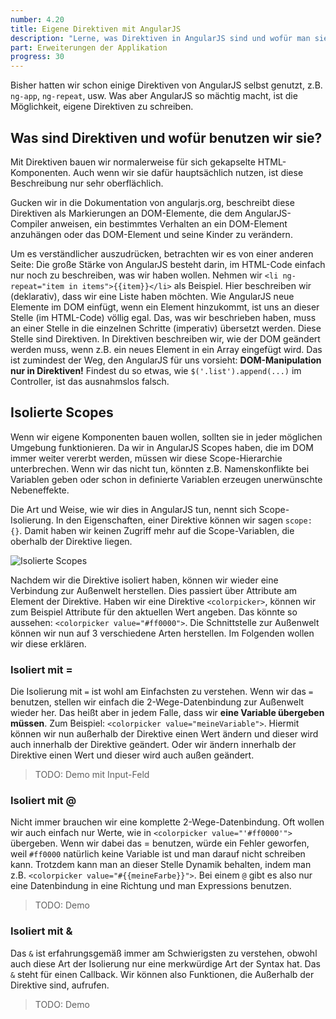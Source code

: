 ```yaml
---
number: 4.20
title: Eigene Direktiven mit AngularJS
description: "Lerne, was Direktiven in AngularJS sind und wofür man sie benutzt."
part: Erweiterungen der Applikation
progress: 30
---
```


Bisher hatten wir schon einige Direktiven von AngularJS selbst genutzt, z.B. `ng-app`, `ng-repeat`, usw. Was aber AngularJS so mächtig macht, ist die Möglichkeit, eigene Direktiven zu schreiben.

## Was sind Direktiven und wofür benutzen wir sie?

Mit Direktiven bauen wir normalerweise für sich gekapselte HTML-Komponenten. Auch wenn wir sie dafür hauptsächlich  nutzen, ist diese Beschreibung nur sehr oberflächlich.

Gucken wir in die Dokumentation von angularjs.org, beschreibt diese Direktiven als Markierungen an DOM-Elemente, die dem AngularJS-Compiler anweisen, ein bestimmtes Verhalten an ein DOM-Element anzuhängen oder das DOM-Element und seine Kinder zu verändern.

Um es verständlicher auszudrücken, betrachten wir es von einer anderen Seite: Die große Stärke von AngularJS besteht darin, im HTML-Code einfach nur noch zu beschreiben, was wir haben wollen. Nehmen wir `<li ng-repeat="item in items">{{item}}</li>` als Beispiel. Hier beschreiben wir (deklarativ), dass wir eine Liste haben möchten. Wie AngularJS neue Elemente im DOM einfügt, wenn ein Element hinzukommt, ist uns an dieser Stelle (im HTML-Code) völlig egal.
Das, was wir beschrieben haben, muss an einer Stelle in die einzelnen Schritte (imperativ) übersetzt werden. Diese Stelle sind Direktiven. In Direktiven beschreiben wir, wie der DOM geändert werden muss, wenn z.B. ein neues Element in ein Array eingefügt wird. Das ist zumindest der Weg, den AngularJS für uns vorsieht: **DOM-Manipulation nur in Direktiven!** Findest du so etwas, wie `$('.list').append(...)` im Controller, ist das ausnahmslos falsch.

## Isolierte Scopes

Wenn wir eigene Komponenten bauen wollen, sollten sie in jeder möglichen Umgebung funktionieren. Da wir in AngularJS Scopes haben, die im DOM immer weiter vererbt werden, müssen wir diese Scope-Hierarchie unterbrechen. Wenn wir das nicht tun, könnten z.B. Namenskonflikte bei Variablen geben oder schon in definierte Variablen erzeugen unerwünschte Nebeneffekte.

Die Art und Weise, wie wir dies in AngularJS tun, nennt sich Scope-Isolierung. In den Eigenschaften, einer Direktive können wir sagen `scope: {}`. Damit haben wir keinen Zugriff mehr auf die Scope-Variablen, die oberhalb der Direktive liegen.

![Isolierte Scopes](../images/figures/angularjs-scopes-isoliert.png)

Nachdem wir die Direktive isoliert haben, können wir wieder eine Verbindung zur Außenwelt herstellen. Dies passiert über Attribute am Element der Direktive. Haben wir eine Direktive `<colorpicker>`, können wir zum Beispiel Attribute für den aktuellen Wert angeben. Das könnte so aussehen: `<colorpicker value="#ff0000">`. Die Schnittstelle zur Außenwelt können wir nun auf 3 verschiedene Arten herstellen. Im Folgenden wollen wir diese erklären.

### Isoliert mit =

Die Isolierung mit `=` ist wohl am Einfachsten zu verstehen. Wenn wir das `=` benutzen, stellen wir einfach die 2-Wege-Datenbindung zur Außenwelt wieder her. Das heißt aber in jedem Falle, dass wir **eine Variable übergeben müssen**. Zum Beispiel: `<colorpicker value="meineVariable">`. Hiermit können wir nun außerhalb der Direktive einen Wert ändern und dieser wird auch innerhalb der Direktive geändert. Oder wir ändern innerhalb der Direktive einen Wert und dieser wird auch außen geändert.

> TODO: Demo mit Input-Feld

### Isoliert mit @

Nicht immer brauchen wir eine komplette 2-Wege-Datenbindung. Oft wollen wir auch einfach nur Werte, wie in `<colorpicker value="'#ff0000'">` übergeben. Wenn wir dabei das = benutzen, würde ein Fehler geworfen, weil `#ff0000` natürlich keine Variable ist und man darauf nicht schreiben kann. Trotzdem kann man an dieser Stelle Dynamik behalten, indem man z.B. `<colorpicker value="#{{meineFarbe}}">`. Bei einem `@` gibt es also nur eine Datenbindung in eine Richtung und man Expressions benutzen.

> TODO: Demo

### Isoliert mit &

Das `&` ist erfahrungsgemäß immer am Schwierigsten zu verstehen, obwohl auch diese Art der Isolierung nur eine merkwürdige Art der Syntax hat. Das `&` steht für einen Callback. Wir können also Funktionen, die Außerhalb der Direktive sind, aufrufen.

> TODO: Demo
